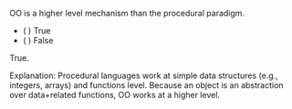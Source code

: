 <panel header=":lock::key: procedural vs OOP">
<question>

OO is a higher level mechanism than the procedural paradigm.

- ( ) True
- ( ) False

<div slot="answer">

True.

Explanation: Procedural languages work at simple data structures (e.g., integers, arrays) and functions level. Because an object is an abstraction over data+related functions, OO works at a higher level.

</div>
</question>
</panel>
